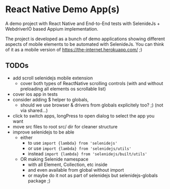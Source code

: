 # React Native Demo App(s)

A demo project with React Native and End-to-End tests with SelenideJs + WebdriverIO based Appium implementation.

The project is developed as a bunch of demo applications showing different aspects of mobile elements to be automated with SelenideJs. You can think of it as a mobile version of https://the-internet.herokuapp.com/ ;)

## TODOs

* add scroll selenidejs mobile extension
  * cover both types of ReactNative scrolling controls (with and without preloading all elements os scrollable list)
* cover ios app in tests
* consider adding $ helper to globals,
  * should we use browser & drivers from globals explicitely too? ;) (not via shared...)
* click to switch apps, longPress to open dialog to select the app you want
* move src files to root src/ dir for cleaner structure
* improve selenidejs to be able
  * either
    * to use `import {lambda} from 'selenidejs'`
    * or use `import {lambda} from 'selenidejs/utils'`
    * instead `import {lambda} from 'selenidejs/built/utils'`
  * OR making Selenide namespace
    * with all Element, Collection, etc inside
    * and even available from global without import
    * or maybe do it not as part of selenidejs but selenidejs-globals package ;)
